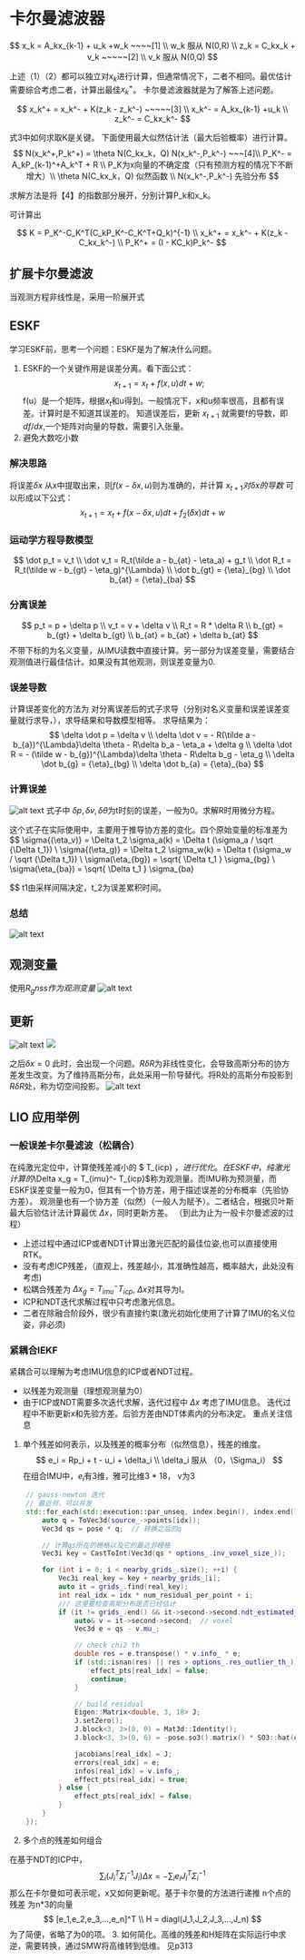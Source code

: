 # 卡尔曼滤波器

$$
x_k = A_kx_{k-1} + u_k +w_k  ~~~~[1] 
 \\ w_k 服从 N(0,R) \\
z_k = C_kx_k + v_k ~~~~~[2] \\
v_k 服从 N(0,Q)
$$

上述（1）（2）都可以独立对$x_k$进行计算，但通常情况下，二者不相同。最优估计需要综合考虑二者，计算出最佳$x_k^+$。 卡尔曼滤波器就是为了解答上述问题。

$$
x_k^+ = x_k^- + K(z_k - z_k^-) ~~~~~[3]
\\ x_k^- = A_kx_{k-1} +u_k \\
z_k^- = C_kx_k^-
$$

式3中如何求取K是关键。 下面使用最大似然估计法（最大后验概率）进行计算。
$$
N(x_k^+,P_k^+) = \theta N(C_kx_k，Q) N(x_k^-,P_k^-) ~~~[4]\\
P_K^- = A_kP_{k-1}^+A_k^T + R \\
P_K为x向量的不确定度（只有预测方程的情况下不断增大）\\
\theta N(C_kx_k，Q) 似然函数 \\
N(x_k^-,P_k^-) 先验分布
$$

求解方法是将【4】的指数部分展开，分别计算P_k和x_k。

可计算出

$$
K = P_K^-C_K^T(C_kP_K^-C_K^T+Q_k)^{-1} \\
x_k^+ = x_k^- + K(z_k - C_kx_k^-) \\ P_K^+ = (I - KC_k)P_k^-
$$
## 扩展卡尔曼滤波
当观测方程非线性是，采用一阶展开式
## ESKF
学习ESKF前，思考一个问题：ESKF是为了解决什么问题。
1. ESKF的一个关键作用是误差分离。看下面公式：
$$
x_{t+1} = x_t + f(x,u)dt + w;
$$
f(u）是一个矩阵，根据$x_t$和u得到。一般情况下，x和u频率很高，且都有误差。计算时是不知道其误差的。 知道误差后，更新 $x_{t+1}$ 就需要f的导数，即 $df/dx$,一个矩阵对向量的导数，需要引入张量。
2. 避免大数吃小数

### 解决思路
将误差$\delta x$ 从x中提取出来，则$f(x-\delta x,u)$则为准确的，并计算 $x_{t+1} 对 \delta x 的导数$ 可以形成以下公式：
$$
x_{t+1} = x_t + f(x-\delta x,u)dt + f_2(\delta x) dt + w
$$
### 运动学方程导数模型
$$
 \dot p_t = v_t \\
 \dot v_t = R_t(\tilde a - b_{at} - \eta_a) + g_t \\
 \dot R_t = R_t(\tilde w - b_{gt} - \eta_g)^{\Lambda} \\
 \dot b_{gt} = {\eta}_{bg} \\
 \dot b_{at} = {\eta}_{ba}
$$
### 分离误差
$$
p_t = p + \delta p \\
v_t = v + \delta v \\
R_t = R * \delta R \\
b_{gt} = b_{gt} + \delta b_{gt} \\
b_{at} = b_{at} + \delta b_{at}
$$
不带下标的为名义变量，从IMU读数中直接计算。另一部分为误差变量，需要结合观测值进行最佳估计。如果没有其他观测，则误差变量为0.
### 误差导数
计算误差变化的方法为 对分离误差后的式子求导（分别对名义变量和误差误差变量就行求导，），求导结果和导数模型相等。
求导结果为：
$$
\delta \dot p = \delta v \\
\delta \dot v = - R(\tilde a - b_{a})^{\Lambda}\delta \theta - R\delta b_a - \eta_a + \delta g \\
\delta \dot R = - (\tilde w - b_{g})^{\Lambda}\delta \theta - R\delta b_g - \eta_g \\
\delta \dot b_{g} = {\eta}_{bg} \\
\delta \dot b_{a} = {\eta}_{ba}
$$
### 计算误差
![alt text](image\image.png)
式子中 $\delta p ,\delta v , \delta\theta$为t时刻的误差，一般为0。求解R时用微分方程。 

这个式子在实际使用中，主要用于推导协方差的变化。四个原始变量的标准差为
$$
\sigma{(\eta_v)} = \Delta t_2 \sigma_a(k) = \Delta t (\sigma_a / \sqrt {\Delta t_1})  \\
\sigma{(\eta_g)} = \Delta t_2 \sigma_w(k) = \Delta t (\sigma_w / \sqrt {\Delta t_1}) \\
\sigma(\eta_{bg}) = \sqrt{ \Delta t_1 } \sigma_{bg} \\
\sigma(\eta_{ba}) = \sqrt{ \Delta t_1 } \sigma_{ba}

$$
t1由采样间隔决定，t_2为误差累积时间。
### 总结
![alt text](image/image-1.png)
## 观测变量
使用$R_gnss作为观测变量$
![alt text](image/image-5.png)
## 更新
![alt text](image/image-2.png)
![](image/image-3.png)

之后$\delta x  = 0$
此时，会出现一个问题。$R\delta R$为非线性变化，会导致高斯分布的协方差发生改变。为了维持高斯分布，此处采用一阶导替代。将R处的高斯分布投影到$R\delta R$处，称为切空间投影。
![alt text](image/image-4.png)

## LIO 应用举例
### 一般误差卡尔曼滤波（松耦合）
在纯激光定位中，计算使残差减小的 $ T_{icp} $，进行优化。在ESKF中，纯激光计算的$\Delta x_g = T_{imu}^- T_{icp}$称为观测量。而IMU称为预测量，而ESKF误差变量一般为0，但其有一个协方差，用于描述误差的分布概率（先验协方差）。 观测量也有一个协方差（似然）（一般人为赋予）。二者结合，根据贝叶斯最大后验估计法计算最优 $\Delta x$，同时更新方差。 （到此为止为一般卡尔曼滤波的过程） 
- 上述过程中通过ICP或者NDT计算出激光匹配的最佳位姿,也可以直接使用RTK。
- 没有考虑ICP残差，（直观上，残差越小，其准确性越高，概率越大，此处没有考虑)
- 松耦合残差为 $\Delta x_g = T_{imu}^- T_{icp}$, $\Delta x$对其导为I。
- ICP和NDT迭代求解过程中只考虑激光信息。
- 二者在除融合阶段外，很少有直接约束(激光初始化使用了计算了IMU的名义位姿，非必须)
### 紧耦合IEKF
紧耦合可以理解为考虑IMU信息的ICP或者NDT过程。
- 以残差为观测量（理想观测量为0）
- 由于ICP或NDT需要多次迭代求解，迭代过程中 $\Delta x$ 考虑了IMU信息。 迭代过程中不断更新x和先验方差。后验方差由NDT体素内的分布决定。
重点关注信息
1. 单个残差如何表示，以及残差的概率分布（似然信息），残差的维度。
$$
e_i = Rp_i + t - u_i + \delta_i \\
\delta_i 服从 （0，\Sigma_i）
$$
在组合IMU中，$e_i$有3维，雅可比维3 * 18， v为3
```cpp
    // gauss-newton 迭代
    // 最近邻，可以并发
    std::for_each(std::execution::par_unseq, index.begin(), index.end(), [&](int idx) {
        auto q = ToVec3d(source_->points[idx]);
        Vec3d qs = pose * q;  // 转换之后的q

        // 计算qs所在的栅格以及它的最近邻栅格
        Vec3i key = CastToInt(Vec3d(qs * options_.inv_voxel_size_));

        for (int i = 0; i < nearby_grids_.size(); ++i) {
            Vec3i real_key = key + nearby_grids_[i];
            auto it = grids_.find(real_key);
            int real_idx = idx * num_residual_per_point + i;
            /// 这里要检查高斯分布是否已经估计
            if (it != grids_.end() && it->second->second.ndt_estimated_) {
                auto& v = it->second->second;  // voxel
                Vec3d e = qs - v.mu_;

                // check chi2 th
                double res = e.transpose() * v.info_ * e;
                if (std::isnan(res) || res > options_.res_outlier_th_) {
                    effect_pts[real_idx] = false;
                    continue;
                }

                // build residual
                Eigen::Matrix<double, 3, 18> J;
                J.setZero();
                J.block<3, 3>(0, 0) = Mat3d::Identity();                   // 对p
                J.block<3, 3>(0, 6) = -pose.so3().matrix() * SO3::hat(q);  // 对R

                jacobians[real_idx] = J;
                errors[real_idx] = e;
                infos[real_idx] = v.info_;
                effect_pts[real_idx] = true;
            } else {
                effect_pts[real_idx] = false;
            }
        }
    });
```
2. 多个点的残差如何组合

在基于NDT的ICP中，
$$
\sum_i (J_i^T\Sigma_i^{-1}J_i)\Delta x = - \sum_i e_iJ_i^T\Sigma_i^{-1}
$$
那么在卡尔曼如可表示呢，x又如何更新呢。基于卡尔曼的方法进行递推
n个点的残差  为n*3的向量
$$
[e_1,e_2,e_3,...,e_n]^T \\
H = diagl(J_1,J_2,J_3,...,J_n)
$$
为了简便，省略了为0的项。
3. 如何简化。高维的残差和H矩阵在实际运行中求逆，需要转换，通过SMW将高维转到低维。 见p313

